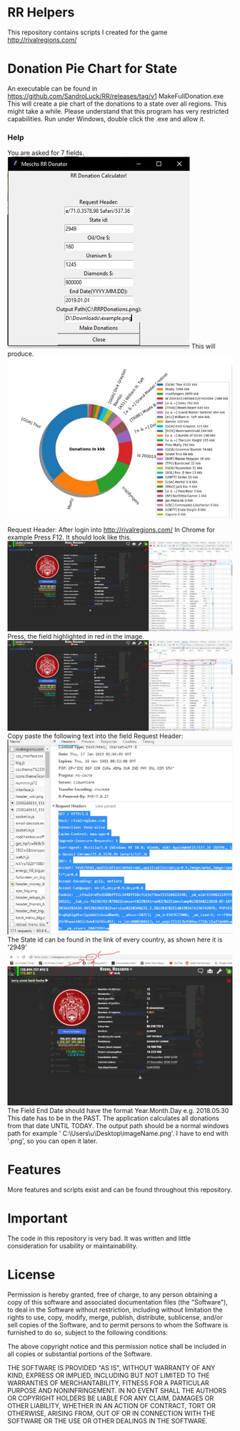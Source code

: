 # RR Helpers
This repository contains scripts I created for the game http://rivalregions.com/

# Donation Pie Chart for State
An executable can be found in https://github.com/SandroLuck/RR/releases/tag/v1
MakeFullDonation.exe
This will create a pie chart of the donations to a state over all regions.
This might take a while.
Please understand that this program has very restricted capabilities.
Run under Windows, double click the .exe and allow it.
### Help
You are asked for 7 fields.
![alt text](https://github.com/SandroLuck/RR/blob/master/DonationsFullState/exampleImages/fullview.JPG)
This will produce.
![alt text](https://github.com/SandroLuck/RR/blob/master/DonationsFullState/exampleImages/resultUsa.JPG)

Request Header:
After login into http://rivalregions.com/
In Chrome for example Press F12.
It should look like this.
![alt text](https://github.com/SandroLuck/RR/blob/master/DonationsFullState/exampleImages/F12.JPG)
Press,  the field highlighted in red in the image.
![alt text](https://github.com/SandroLuck/RR/blob/master/DonationsFullState/exampleImages/F12.JPG)
Copy paste the following text into the field Request Header:
![alt text](https://github.com/SandroLuck/RR/blob/master/DonationsFullState/exampleImages/CopyPaste.JPG)
The State id can be found in the link of every country, as shown here it is '2949'
![alt text](https://github.com/SandroLuck/RR/blob/master/DonationsFullState/exampleImages/CountryId.JPG)
The Field End Date should have the format Year.Month.Day e.g. 2018.05.30
This date has to be in the PAST.
The application calculates all donations from that date UNTIL TODAY.
The output path should be a normal windows path for example ' C:\Users\u\Desktop\imageName.png'. I have to end with '.png', so you can open it later.

# Features
More features and scripts exist and can be found throughout this repository.

# Important
The code in this repository is very bad.
It was written and little consideration for usability or maintainability.

# License
Permission is hereby granted, free of charge, to any person obtaining a copy of this software and associated documentation files (the "Software"), to deal in the Software without restriction, including without limitation the rights to use, copy, modify, merge, publish, distribute, sublicense, and/or sell copies of the Software, and to permit persons to whom the Software is furnished to do so, subject to the following conditions:

The above copyright notice and this permission notice shall be included in all copies or substantial portions of the Software.

THE SOFTWARE IS PROVIDED "AS IS", WITHOUT WARRANTY OF ANY KIND, EXPRESS OR IMPLIED, INCLUDING BUT NOT LIMITED TO THE WARRANTIES OF MERCHANTABILITY, FITNESS FOR A PARTICULAR PURPOSE AND NONINFRINGEMENT. IN NO EVENT SHALL THE AUTHORS OR COPYRIGHT HOLDERS BE LIABLE FOR ANY CLAIM, DAMAGES OR OTHER LIABILITY, WHETHER IN AN ACTION OF CONTRACT, TORT OR OTHERWISE, ARISING FROM, OUT OF OR IN CONNECTION WITH THE SOFTWARE OR THE USE OR OTHER DEALINGS IN THE SOFTWARE.